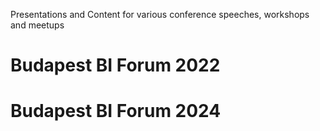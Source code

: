 Presentations and Content for various conference speeches, workshops and meetups
# Budapest BI Forum 2022
# Budapest BI Forum 2024

